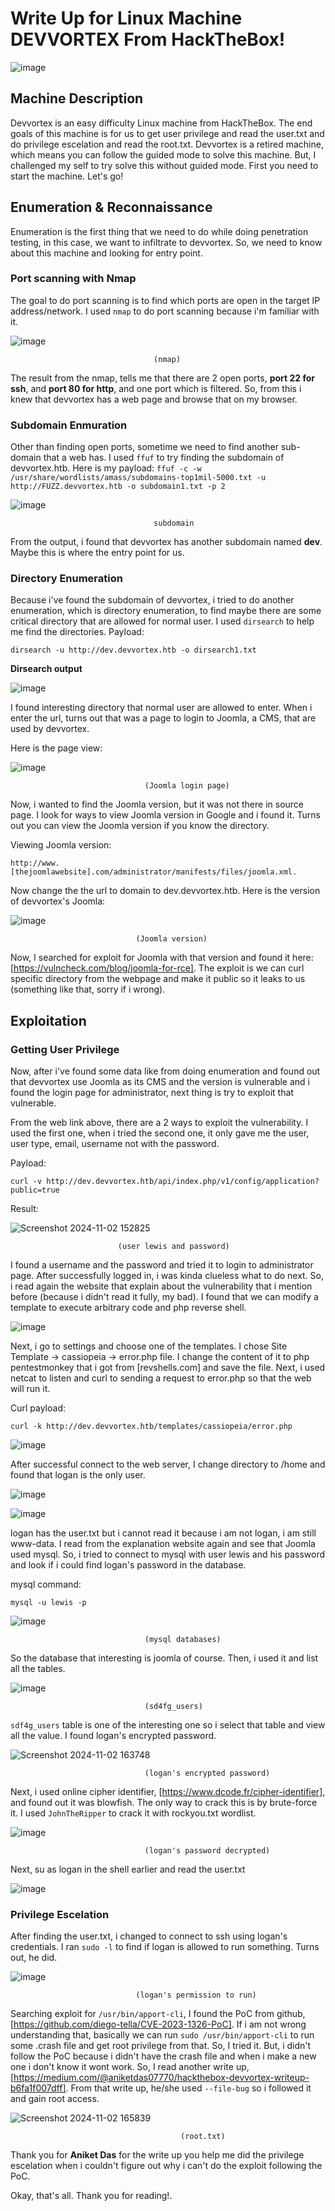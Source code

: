 # Write Up for Linux Machine DEVVORTEX From HackTheBox!

![image](https://github.com/user-attachments/assets/4dd5af75-f9a8-499e-a1e8-31b9dc296b8e)

## Machine Description
Devvortex is an easy difficulty Linux machine from HackTheBox. The end goals of this machine is for us to get user privilege and read the user.txt and do privilege escelation and read the root.txt.
Devvortex is a retired machine, which means you can follow the guided mode to solve this machine. But, I challenged my self to try solve this without guided mode. First you need to start the machine. Let's go!

## Enumeration & Reconnaissance 
Enumeration is the first thing that we need to do while doing penetration testing, in this case, we want to infiltrate to devvortex. So, we need to know about this machine and looking for entry point.

### Port scanning with Nmap
The goal to do port scanning is to find which ports are open in the target IP address/network. I used `nmap` to do port scanning because i'm familiar with it.

![image](https://github.com/user-attachments/assets/6f6f6bb7-1c21-4f07-9397-d97ac44a8778)

                                    (nmap)

The result from the nmap, tells me that there are 2 open ports, **port 22 for ssh**, and **port 80 for http**, and one port which is filtered. So, from this i knew that devvortex has a web page and browse that on my browser.

### Subdomain Enmuration 
Other than finding open ports, sometime we need to find another sub-domain that a web has. I used `ffuf` to try finding the subdomain of devvortex.htb. Here is my payload: `ffuf -c -w /usr/share/wordlists/amass/subdomains-top1mil-5000.txt -u http://FUZZ.devvortex.htb -o subdomain1.txt -p 2`

![image](https://github.com/user-attachments/assets/c3b492fc-f091-4b71-a594-540f36f20248)

                                    subdomain

From the output, i found that devvortex has another subdomain named **dev**. Maybe this is where the entry point for us.

### Directory Enumeration
Because i've found the subdomain of devvortex, i tried to do another enumeration, which is directory enumeration, to find maybe there are some critical directory that are allowed for normal user. I used `dirsearch` to help me find the directories.
Payload: 

    dirsearch -u http://dev.devvortex.htb -o dirsearch1.txt

**Dirsearch output**

![image](https://github.com/user-attachments/assets/9855a7a3-439c-40ac-9ff4-2a3ba50d68ff)

I found interesting directory that normal user are allowed to enter. When i enter the url, turns out that was a page to login to Joomla, a CMS, that are used by devvortex.

Here is the page view:

![image](https://github.com/user-attachments/assets/6573cd78-0ef0-43a4-bf83-a22131733c16)

                                  (Joomla login page)

Now, i wanted to find the Joomla version, but it was not there in source page. I look for ways to view Joomla version in Google and i found it. Turns out you can view the Joomla version if you know the directory.

Viewing Joomla version: 

    http://www.[thejoomlawebsite].com/administrator/manifests/files/joomla.xml.

Now change the the url to domain to dev.devvortex.htb. Here is the version of devvortex's Joomla:

![image](https://github.com/user-attachments/assets/67f3a279-c622-41f8-a89f-f69c4999bf42)

                                (Joomla version)

Now, I searched for exploit for Joomla with that version and found it here: [https://vulncheck.com/blog/joomla-for-rce]. The exploit is we can curl specific directory from the webpage and make it public so it leaks to us (something like that, sorry if i wrong).

## Exploitation

### Getting User Privilege
Now, after i've found some data like from doing enumeration and found out that devvortex use Joomla as its CMS and the version is vulnerable and i found the login page for administrator, next thing is try to exploit that vulnerable.

From the web link above, there are a 2 ways to exploit the vulnerability. I used the first one, when i tried the second one, it only gave me the user, user type, email, username not with the password.

Payload: 

    curl -v http://dev.devvortex.htb/api/index.php/v1/config/application?public=true

Result:

![Screenshot 2024-11-02 152825](https://github.com/user-attachments/assets/fe3f4e00-ae69-44d7-afd4-9165d38c76d4)

                            (user lewis and password)

I found a username and the password and tried it to login to administrator page. After successfully logged in, i was kinda clueless what to do next. So, i read again the website that explain about the vulnerability that i mention before (because i didn't read it fully, my bad). I found that we can modify a template to execute arbitrary code and php reverse shell.


![image](https://github.com/user-attachments/assets/065a13e7-c327-4626-8b55-d56ade97a148)

Next, i go to settings and choose one of the templates. I chose Site Template -> cassiopeia -> error.php file. I change the content of it to php pentestmonkey that i got from [revshells.com] and save the file. Next, i used netcat to listen and curl to sending a request to error.php so that the web will run it.

Curl payload: 

    curl -k http://dev.devvortex.htb/templates/cassiopeia/error.php

![image](https://github.com/user-attachments/assets/450dce9b-59fa-488c-9f5d-06c811fee2c5)

After successful connect to the web server, I change directory to /home and found that logan is the only user.

![image](https://github.com/user-attachments/assets/3175333a-3872-491f-bb8c-b74bea535c86)

![image](https://github.com/user-attachments/assets/c714cc63-61ac-425a-8254-dd4615d95723)

logan has the user.txt but i cannot read it because i am not logan, i am still www-data. I read from the explanation website again and see that Joomla used mysql. So, i tried to connect to mysql with user lewis and his password and look if i could find logan's password in the database.

mysql command: 

    mysql -u lewis -p 

![image](https://github.com/user-attachments/assets/9d1cea69-2a2d-4a4f-9778-ad8fff0f125b)

                                  (mysql databases)

So the database that interesting is joomla of course. Then, i used it and list all the tables.

![image](https://github.com/user-attachments/assets/3fdca95f-49ab-4e95-92a5-2a9024150969)

                                  (sd4fg_users)

`sdf4g_users` table is one of the interesting one so i select that table and view all the value. I found logan's encrypted password.

![Screenshot 2024-11-02 163748](https://github.com/user-attachments/assets/ec17184f-c6cd-48d0-9033-a13c905cdddd)

                                  (logan's encrypted password)

Next, i used online cipher identifier, [https://www.dcode.fr/cipher-identifier], and found out it was blowfish. The only way to crack this is by brute-force it.
I used `JohnTheRipper` to crack it with rockyou.txt wordlist. 

![image](https://github.com/user-attachments/assets/84c332d9-ff98-43db-a8bc-8608d690d617)

                                  (logan's password decrypted)

Next, su as logan in the shell earlier and read the user.txt


![image](https://github.com/user-attachments/assets/61fa3bf7-7f28-4999-8503-cd65123d3e7f)


### Privilege Escelation

After finding the user.txt, i changed to connect to ssh using logan's credentials. I ran `sudo -l` to find if logan is allowed to run something. Turns out, he did.

![image](https://github.com/user-attachments/assets/f964a301-298d-484b-bea0-0c72cba8cdb9)

                                (logan's permission to run)

Searching exploit for `/usr/bin/apport-cli`, I found the PoC from github, [https://github.com/diego-tella/CVE-2023-1326-PoC]. If i am not wrong understanding that, basically we can run `sudo /usr/bin/apport-cli` to run some .crash file and get root privilege from that. So, I tried it. But, i didn't follow the PoC because i didn't have the crash file and when i make a new one i don't know it wont work.
So, I read another write up, [https://medium.com/@aniketdas07770/hackthebox-devvortex-writeup-b6fa1f007dff]. From that write up, he/she used `--file-bug` so i followed it and gain root access.

![Screenshot 2024-11-02 165839](https://github.com/user-attachments/assets/ab2863f2-e3cb-4154-96e4-9242fb908e78)

                                          (root.txt)

Thank you for **Aniket Das** for the write up you help me did the privilege escelation when i couldn't figure out why i can't do the exploit following the PoC.

Okay, that's all. Thank you for reading!.











